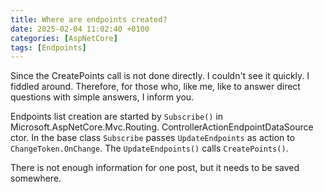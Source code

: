 ```yaml
---
title: Where are endpoints created?
date: 2025-02-04 11:02:40 +0100
categories: [AspNetCore]
tags: [Endpoints]
---
```


Since the CreatePoints call is not done directly. I couldn't see it quickly. I fiddled around. Therefore, for those who, like me, like to answer direct questions with simple answers, I inform you.

Endpoints list creation  are started by `Subscribe()` in Microsoft.AspNetCore.Mvc.Routing. ControllerActionEndpointDataSource ctor.
In the base class `Subscribe` passes `UpdateEndpoints` as action   to `ChangeToken.OnChange`.
The `UpdateEndpoints()` calls `CreatePoints()`.

There is not enough information for one post, but it needs to be saved somewhere.
